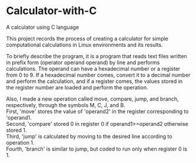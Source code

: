 # Calculator-with-C

A calculator using C language 

This project records the process of creating a calculator for simple computational calculations in Linux environments and its results.

To briefly describe the program, it is a program that reads text files written in prefix form (operator operand operand) by line and performs calculations. The operand can have a hexadecimal number or a register from 0 to 9. If a hexadecimal number comes, convert it to a decimal number and perform the calculation, and if a register comes, the values stored in the register number are loaded and perform the operation.

Also, I made a new operation called move, compare, jump, and branch, respectively, through the symbols M, C, J, and B. <br />
First, 'move' stores the value of 'operand2' in the register corresponding to 'operand1. <br />
Second, 'compare' stored 0 in register 0 if operand1>=operand2 otherwise stored 1. <br />
Third, 'jump' is calculated by moving to the desired line according to operation 1. <br />
Fourth, 'branch' is similar to jump, but coded to run only when register 0 is 1.<br />

